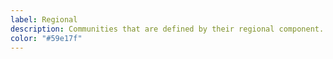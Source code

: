 ```yaml
---
label: Regional
description: Communities that are defined by their regional component.
color: "#59e17f"
---
```

